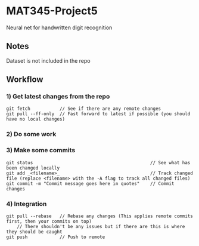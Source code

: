 # MAT345-Project5
Neural net for handwritten digit recognition

## Notes
Dataset is not included in the repo

## Workflow
### 1) Get latest changes from the repo
```
git fetch           // See if there are any remote changes
git pull --ff-only  // Fast forward to latest if possible (you should have no local changes)
```

### 2) Do some work

### 3) Make some commits
```
git status                                            // See what has been changed locally
git add _<filename>_                                  // Track changed file (replace <filename> with the -A flag to track all changed files)
git commit -m "Commit message goes here in quotes"    // Commit changes
```

### 4) Integration
```
git pull --rebase   // Rebase any changes (This applies remote commits first, then your commits on top)
    // There shouldn't be any issues but if there are this is where they should be caught
git push            // Push to remote
```
